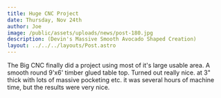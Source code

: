 ```yaml
---
title: Huge CNC Project
date: Thursday, Nov 24th
author: Joe
image: /public/assets/uploads/news/post-180.jpg
description: (Devin's Massive Smooth Avocado Shaped Creation)
layout: ../../../layouts/Post.astro
---
```


The Big CNC finally did a project using most of it's large usable area.  A smooth round 9'x6' timber glued table top.  Turned out really nice.  at 3" thick with lots of massive pocketing etc.  it was several hours of machine time,  but the results were very nice.

